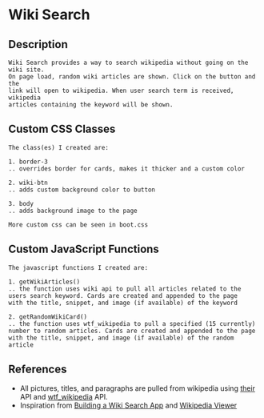 # Wiki Search

## Description
```
Wiki Search provides a way to search wikipedia without going on the wiki site. 
On page load, random wiki articles are shown. Click on the button and the 
link will open to wikipedia. When user search term is received, wikipedia 
articles containing the keyword will be shown.
```


## Custom CSS Classes
```
The class(es) I created are:

1. border-3
.. overrides border for cards, makes it thicker and a custom color

2. wiki-btn
.. adds custom background color to button

3. body
.. adds background image to the page

More custom css can be seen in boot.css
```



## Custom JavaScript Functions
```
The javascript functions I created are:

1. getWikiArticles()
.. the function uses wiki api to pull all articles related to the 
users search keyword. Cards are created and appended to the page 
with the title, snippet, and image (if available) of the keyword

2. getRandomWikiCard()
.. the function uses wtf_wikipedia to pull a specified (15 currently) 
number to random articles. Cards are created and appended to the page 
with the title, snippet, and image (if available) of the random article

```
## References
* All pictures, titles, and paragraphs are pulled from 
wikipedia using [their](https://www.mediawiki.org/wiki/API:Main_page) API and [wtf_wikipedia](https://github.com/spencermountain/wtf_wikipedia) API. 
* Inspiration from [Building a Wiki Search App](https://www.freecodecamp.org/news/building-a-wikipedia-search-engine-project-4d84de3841d2/) and [Wikipedia Viewer](https://codepen.io/AbdiViklas/pen/VjdXOm?editors=0010)
